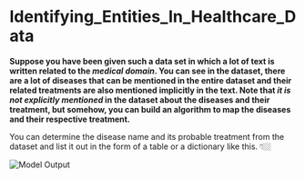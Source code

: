 # Identifying_Entities_In_Healthcare_Data

**Suppose you have been given such a data set in which a lot of text is written related to the _medical domain_. You can see in the dataset, there are a lot of diseases that can be mentioned in the entire dataset and their related treatments are also mentioned implicitly in the text.
Note that _it is not explicitly mentioned_ in the dataset about the diseases and their treatment, but somehow, you can build an algorithm to map the diseases and their respective treatment.**

You can determine the disease name and its probable treatment from the dataset and list it out in the form of a table or a dictionary like this. 👇🏼

![Model Output](https://ibb.co/Fh5HSw1)



